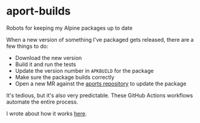 # aport-builds
Robots for keeping my Alpine packages up to date

When a new version of something I've packaged gets released, there are a few things to do:

- Download the new version
- Build it and run the tests
- Update the version number in `APKBUILD` for the package
- Make sure the package builds correctly
- Open a new MR against the [aports repository](https://gitlab.alpinelinux.org/alpine/aports) to update the package

It's tedious, but it's also very predictable. These GitHub Actions workflows automate the entire process.

I wrote about how it works [here](https://www.acj.sh/2019/10/13/the-robots-are-coming-for-your-maintainership.html).